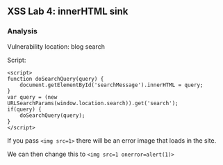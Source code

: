 ## XSS Lab 4: innerHTML sink

### Analysis
Vulnerability location: blog search

Script:
```
<script>
function doSearchQuery(query) {
    document.getElementById('searchMessage').innerHTML = query;
}
var query = (new URLSearchParams(window.location.search)).get('search');
if(query) {
    doSearchQuery(query);
}
</script>
```

If you pass `<img src=1>` there will be an error image that loads in the site.

We can then change this to `<img src=1 onerror=alert(1)>`